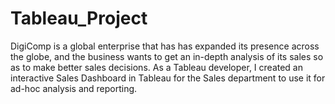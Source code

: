 # Tableau_Project
DigiComp is a global enterprise that has has expanded its presence across the globe, and the business wants to get an in-depth analysis of its sales so as to make better sales decisions. As a Tableau developer, I created an interactive Sales Dashboard in Tableau for the Sales department to use it for ad-hoc analysis and reporting.
